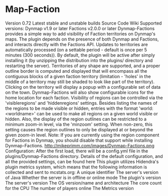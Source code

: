 # Map-Faction
Version 0.72  Latest stable and unstable builds Source Code Wiki  Supported versions:  Dynmap v1.9 or later Factions v2.0.0 or later Dynmap-Factions provides a simple way to add visibility of Faction territories on Dynmap's maps. The plugin depends on the presence of both Dynmap and Factions, and interacts directly with the Factions API. Updates to territories are automatically processed (on a settable period - default is once per 5 minutes (300 seconds)). By default, the plugin will be active after simply installing it (by unzipping the distribution into the plugins/ directory and restarting the server).  Territories of any shape are supported, and a proper outline border is computed and displayed that will encompass all the contiguous blocks of a given faction territory (limitation - 'holes' in the middle of a territory may still be shaded to look like part of the territory). Clicking on the territory will display a popup with a configurable set of data on the town.  Dynmap-Factions will also show configurable icons for the home location for each faction.  Visibility of regions can be controlled via the 'visibleregions' and 'hiddenregions' settings. Besides listing the names of the regions to be made visible or hidden, entries with the format 'world:&lt;worldname>' can be used to make all regions on a given world visible or hidden.  Also, the display of the region outlines can be restricted to a minimum zoom-in level, via the 'minzoom' setting. When non-zero, this setting causes the region outlines to only be displayed at or beyond the given zoom-in level.  Note: If you are currently using the region component for Factions in Dynmap, you should disable that support while installing Dynmap-Factions.  http://mikeprimm.com/images/Dynmap-Factions.png Configuration: After the first load, there will be a config.yml file in the plugins/Dynmap-Factions directory. Details of the default configuration, and all the provided settings, can be found here  This plugin utilizes Hidendra's plugin metrics system, which means that the following information is collected and sent to mcstats.org:   A unique identifier The server's version of Java Whether the server is in offline or online mode The plugin's version The server's version The OS version/name and architecture The core count for the CPU The number of players online The Metrics version

